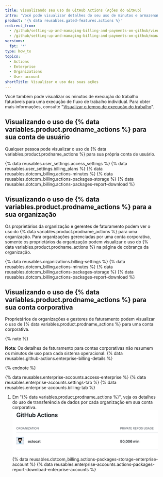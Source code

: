 ```yaml
---
title: Visualizando seu uso do GitHub Actions (Ações do GitHub)
intro: 'Você pode visualizar detalhes do seu uso de minutos e armazenamento para {% data variables.product.prodname_actions %}.'
product: '{% data reusables.gated-features.actions %}'
redirect_from:
  - /github/setting-up-and-managing-billing-and-payments-on-github/viewing-your-github-actions-usage
  - /github/setting-up-and-managing-billing-and-payments-on-github/managing-billing-for-github-actions/viewing-your-github-actions-usage
versions:
  fpt: '*'
type: how_to
topics:
  - Actions
  - Enterprise
  - Organizations
  - User account
shortTitle: Visualizar o uso das suas ações
---
```


Você também pode visualizar os minutos de execução do trabalho faturáveis para uma execução de fluxo de trabalho individual. Para obter mais informações, consulte "[Visualizar o tempo de execução do trabalho](/actions/managing-workflow-runs/viewing-job-execution-time)".

## Visualizando o uso de {% data variables.product.prodname_actions %} para sua conta de usuário

Qualquer pessoa pode visualizar o uso de {% data variables.product.prodname_actions %} para sua própria conta de usuário.

{% data reusables.user_settings.access_settings %}
{% data reusables.user_settings.billing_plans %}
{% data reusables.dotcom_billing.actions-minutes %}
{% data reusables.dotcom_billing.actions-packages-storage %}
{% data reusables.dotcom_billing.actions-packages-report-download %}

## Visualizando o uso de {% data variables.product.prodname_actions %} para a sua organização

Os proprietários da organização e gerentes de faturamento podem ver o uso do {% data variables.product.prodname_actions %} para uma organização. Para organizações gerenciadas por uma conta corporativa, somente os proprietários da organização podem visualizar o uso do {% data variables.product.prodname_actions %} na página de cobrança da organização.

{% data reusables.organizations.billing-settings %}
{% data reusables.dotcom_billing.actions-minutes %}
{% data reusables.dotcom_billing.actions-packages-storage %}
{% data reusables.dotcom_billing.actions-packages-report-download %}

## Visualizando o uso de {% data variables.product.prodname_actions %} para sua conta corporativa

Proprietários de organizações e gestores de faturamento podem visualizar o uso de {% data variables.product.prodname_actions %} para uma conta corporativa.

{% note %}

**Nota:** Os detalhes de faturamento para contas corporativas não resumem os minutos de uso para cada sistema operacional. {% data reusables.github-actions.enterprise-billing-details %}

{% endnote %}

{% data reusables.enterprise-accounts.access-enterprise %}
{% data reusables.enterprise-accounts.settings-tab %}
{% data reusables.enterprise-accounts.billing-tab %}
1. Em "{% data variables.product.prodname_actions %}", veja os detalhes do uso de transferência de dados por cada organização em sua conta corporativa. ![Detalhes do uso de minutos](/assets/images/help/billing/actions-minutes-enterprise.png)
{% data reusables.dotcom_billing.actions-packages-storage-enterprise-account %}
{% data reusables.enterprise-accounts.actions-packages-report-download-enterprise-accounts %}
